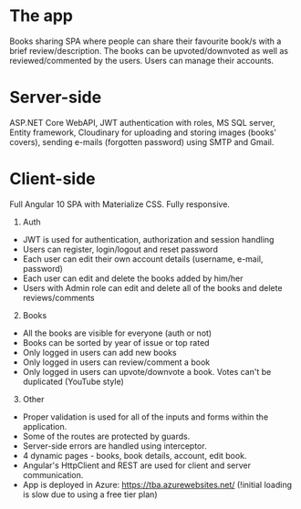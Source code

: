 # The app
Books sharing SPA where people can share their favourite book/s with a brief review/description. The books can be upvoted/downvoted as well as reviewed/commented by the users. Users can manage their accounts.

# Server-side
ASP.NET Core WebAPI, JWT authentication with roles, MS SQL server, Entity framework, Cloudinary for uploading and storing images (books' covers), sending e-mails (forgotten password) using SMTP and Gmail.

# Client-side
Full Angular 10 SPA with Materialize CSS. Fully responsive.

1. Auth
- JWT is used for authentication, authorization and session handling
- Users can register, login/logout and reset password
- Each user can edit their own account details (username, e-mail, password)
- Each user can edit and delete the books added by him/her
- Users with Admin role can edit and delete all of the books and delete reviews/comments

2. Books
- All the books are visible for everyone (auth or not)
- Books can be sorted by year of issue or top rated
- Only logged in users can add new books
- Only logged in users can review/comment a book
- Only logged in users can upvote/downvote a book. Votes can't be duplicated (YouTube style)

3. Other
- Proper validation is used for all of the inputs and forms within the application.
- Some of the routes are protected by guards.
- Server-side errors are handled using interceptor.
- 4 dynamic pages - books, book details, account, edit book.
- Angular's HttpClient and REST are used for client and server communication.
- App is deployed in Azure: https://tba.azurewebsites.net/ (!initial loading is slow due to using a free tier plan)
